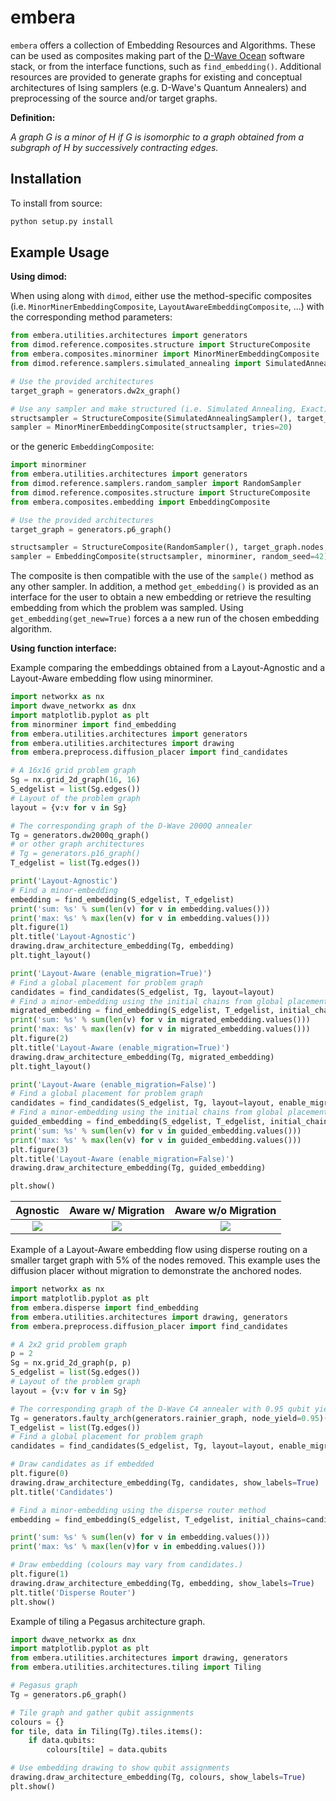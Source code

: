 embera
======

`embera` offers a collection of Embedding Resources and Algorithms.
These can be used as composites making part of the [D-Wave
Ocean](https://ocean.dwavesys.com/) software stack, or from the
interface functions, such as `find_embedding()`. Additional resources
are provided to generate graphs for existing and conceptual
architectures of Ising samplers (e.g. D-Wave's Quantum Annealers) and
preprocessing of the source and/or target graphs.

**Definition:**

*A graph G is a minor of H if G is isomorphic to a graph obtained from a
subgraph of H by successively contracting edges.*

Installation
------------

To install from source:

``` bash
python setup.py install
```

Example Usage
-------------

**Using dimod:**

When using along with `dimod`, either use the method-specific composites
(i.e. `MinorMinerEmbeddingComposite`, `LayoutAwareEmbeddingComposite`,
...) with the corresponding method parameters:

``` python
from embera.utilities.architectures import generators
from dimod.reference.composites.structure import StructureComposite
from embera.composites.minorminer import MinorMinerEmbeddingComposite
from dimod.reference.samplers.simulated_annealing import SimulatedAnnealingSampler

# Use the provided architectures
target_graph = generators.dw2x_graph()

# Use any sampler and make structured (i.e. Simulated Annealing, Exact) or use structured sampler if available (i.e. D-Wave machine)
structsampler = StructureComposite(SimulatedAnnealingSampler(), target_graph.nodes, target_graph.edges)
sampler = MinorMinerEmbeddingComposite(structsampler, tries=20)
```

or the generic `EmbeddingComposite`:

``` python
import minorminer
from embera.utilities.architectures import generators
from dimod.reference.samplers.random_sampler import RandomSampler
from dimod.reference.composites.structure import StructureComposite
from embera.composites.embedding import EmbeddingComposite

# Use the provided architectures
target_graph = generators.p6_graph()

structsampler = StructureComposite(RandomSampler(), target_graph.nodes, target_graph.edges)
sampler = EmbeddingComposite(structsampler, minorminer, random_seed=42)
```

The composite is then compatible with the use of the `sample()` method
as any other sampler. In addition, a method `get_embedding()` is
provided as an interface for the user to obtain a new embedding or
retrieve the resulting embedding from which the problem was sampled.
Using `get_embedding(get_new=True)` forces a a new run of the chosen
embedding algorithm.

**Using function interface:**

Example comparing the embeddings obtained from a Layout-Agnostic and a
Layout-Aware embedding flow using minorminer.

``` python
import networkx as nx
import dwave_networkx as dnx
import matplotlib.pyplot as plt
from minorminer import find_embedding
from embera.utilities.architectures import generators
from embera.utilities.architectures import drawing
from embera.preprocess.diffusion_placer import find_candidates

# A 16x16 grid problem graph
Sg = nx.grid_2d_graph(16, 16)
S_edgelist = list(Sg.edges())
# Layout of the problem graph
layout = {v:v for v in Sg}

# The corresponding graph of the D-Wave 2000Q annealer
Tg = generators.dw2000q_graph()
# or other graph architectures
# Tg = generators.p16_graph()
T_edgelist = list(Tg.edges())

print('Layout-Agnostic')
# Find a minor-embedding
embedding = find_embedding(S_edgelist, T_edgelist)
print('sum: %s' % sum(len(v) for v in embedding.values()))
print('max: %s' % max(len(v) for v in embedding.values()))
plt.figure(1)
plt.title('Layout-Agnostic')
drawing.draw_architecture_embedding(Tg, embedding)
plt.tight_layout()

print('Layout-Aware (enable_migration=True)')
# Find a global placement for problem graph
candidates = find_candidates(S_edgelist, Tg, layout=layout)
# Find a minor-embedding using the initial chains from global placement
migrated_embedding = find_embedding(S_edgelist, T_edgelist, initial_chains=candidates)
print('sum: %s' % sum(len(v) for v in migrated_embedding.values()))
print('max: %s' % max(len(v) for v in migrated_embedding.values()))
plt.figure(2)
plt.title('Layout-Aware (enable_migration=True)')
drawing.draw_architecture_embedding(Tg, migrated_embedding)
plt.tight_layout()

print('Layout-Aware (enable_migration=False)')
# Find a global placement for problem graph
candidates = find_candidates(S_edgelist, Tg, layout=layout, enable_migration=False)
# Find a minor-embedding using the initial chains from global placement
guided_embedding = find_embedding(S_edgelist, T_edgelist, initial_chains=candidates)
print('sum: %s' % sum(len(v) for v in guided_embedding.values()))
print('max: %s' % max(len(v) for v in guided_embedding.values()))
plt.figure(3)
plt.title('Layout-Aware (enable_migration=False)')
drawing.draw_architecture_embedding(Tg, guided_embedding)

plt.show()
```


| Agnostic | Aware w/ Migration | Aware w/o Migration |
:----------:|:--------------:|:-----:|
| ![](/docs/layout\_agnostic.png)| ![](/docs/layout\_aware\_enable\_migration.png)|![](/docs/layout\_aware\_disable\_migration.png)|

Example of a Layout-Aware embedding flow using disperse routing on a
smaller target graph with 5% of the nodes removed. This example uses the
diffusion placer without migration to demonstrate the anchored nodes.

``` python
import networkx as nx
import matplotlib.pyplot as plt
from embera.disperse import find_embedding
from embera.utilities.architectures import drawing, generators
from embera.preprocess.diffusion_placer import find_candidates

# A 2x2 grid problem graph
p = 2
Sg = nx.grid_2d_graph(p, p)
S_edgelist = list(Sg.edges())
# Layout of the problem graph
layout = {v:v for v in Sg}

# The corresponding graph of the D-Wave C4 annealer with 0.95 qubit yield
Tg = generators.faulty_arch(generators.rainier_graph, node_yield=0.95)()
T_edgelist = list(Tg.edges())
# Find a global placement for problem graph
candidates = find_candidates(S_edgelist, Tg, layout=layout, enable_migration=False)

# Draw candidates as if embedded
plt.figure(0)
drawing.draw_architecture_embedding(Tg, candidates, show_labels=True)
plt.title('Candidates')

# Find a minor-embedding using the disperse router method
embedding = find_embedding(S_edgelist, T_edgelist, initial_chains=candidates)

print('sum: %s' % sum(len(v) for v in embedding.values()))
print('max: %s' % max(len(v)for v in embedding.values()))

# Draw embedding (colours may vary from candidates.)
plt.figure(1)
drawing.draw_architecture_embedding(Tg, embedding, show_labels=True)
plt.title('Disperse Router')
plt.show()
```

Example of tiling a Pegasus architecture graph.

``` python
import dwave_networkx as dnx
import matplotlib.pyplot as plt
from embera.utilities.architectures import drawing, generators
from embera.utilities.architectures.tiling import Tiling

# Pegasus graph
Tg = generators.p6_graph()

# Tile graph and gather qubit assignments
colours = {}
for tile, data in Tiling(Tg).tiles.items():
    if data.qubits:
        colours[tile] = data.qubits

# Use embedding drawing to show qubit assignments
drawing.draw_architecture_embedding(Tg, colours, show_labels=True)
plt.show()
```
